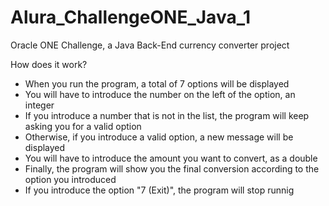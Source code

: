 # Alura_ChallengeONE_Java_1
Oracle ONE Challenge, a Java Back-End currency converter project

How does it work?
- When you run the program, a total of 7 options will be displayed
- You will have to introduce the number on the left of the option, an integer
- If you introduce a number that is not in the list, the program will keep asking you for a valid option
- Otherwise, if you introduce a valid option, a new message will be displayed
- You will have to introduce the amount you want to convert, as a double
- Finally, the program will show you the final conversion according to the option you introduced
- If you introduce the option "7 (Exit)", the program will stop runnig

  
